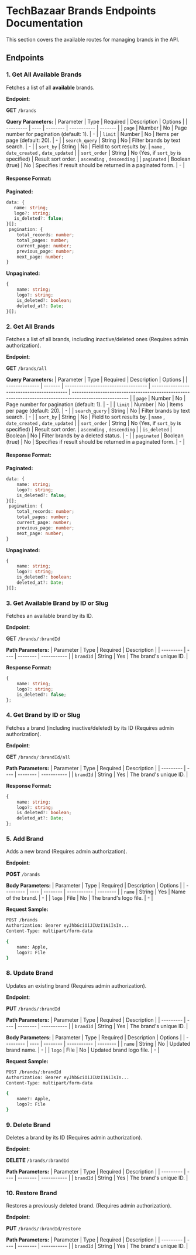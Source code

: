 # TechBazaar Brands Endpoints Documentation

This section covers the available routes for managing brands in the API.

## Endpoints

### 1. Get All Available Brands

Fetches a list of all **available** brands.

**Endpoint**:

**GET** `/brands`

**Query Parameters:**
| Parameter | Type | Required | Description | Options |
| --------- | ---- | -------- | ----------- | ------- |
| `page` | Number | No | Page number for pagination (default: 1). | - |
| `limit` | Number | No | Items per page (default: 20). | - |
| `search_query` | String | No | Filter brands by text search. | - |
| `sort_by` | String | No | Field to sort results by. | `name` , `date_created` , `date_updated` |
| `sort_order` | String | No (Yes, if `sort_by` is specified) | Result sort order. | `ascending` , `descending` |
| `paginated` | Boolean (true) | No | Specifies if result should be returned in a paginated form. | - |

#### Response Format:

**Paginated:**

```ts
data: {
   name: string;
   logo?: string;
   is_deleted?: false;
}[];
 pagination: {
    total_records: number;
    total_pages: number;
    current_page: number;
    previous_page: number;
    next_page: number;
}
```

**Unpaginated:**

```ts
{
    name: string;
    logo?: string;
    is_deleted?: boolean;
    deleted_at?: Date;
}[];
```

### 2. Get All Brands

Fetches a list of all brands, including inactive/deleted ones (Requires admin authorization).

**Endpoint**:

**GET** `/brands/all`

**Query Parameters:**
| Parameter | Type | Required | Description | Options |
| -------------- | ------- | ----------------------------------- | ------------------------------------------ | ------------------------------------------------------------------------------------------------------ |
| `page` | Number | No | Page number for pagination (default: 1). | - |
| `limit` | Number | No | Items per page (default: 20). | - |
| `search_query` | String | No | Filter brands by text search. | - |
| `sort_by` | String | No | Field to sort results by. | `name` , `date_created` , `date_updated` |
| `sort_order` | String | No (Yes, if `sort_by` is specified) | Result sort order. | `ascending` , `descending` |
| `is_deleted` | Boolean | No | Filter brands by a deleted status. | - |
| `paginated` | Boolean (true) | No | Specifies if result should be returned in a paginated form. | - |

#### Response Format:

**Paginated:**

```ts
data: {
    name: string;
    logo?: string;
    is_deleted?: false;
}[];
 pagination: {
    total_records: number;
    total_pages: number;
    current_page: number;
    previous_page: number;
    next_page: number;
}
```

**Unpaginated:**

```ts
{
    name: string;
    logo?: string;
    is_deleted?: boolean;
    deleted_at?: Date;
}[];
```

### 3. Get Available Brand by ID or Slug

Fetches an available brand by its ID.

**Endpoint**:

**GET** `/brands/:brandId`

**Path Parameters:**
| Parameter | Type | Required | Description |
| --------- | ---- | -------- | ----------- |
| `brandId` | String | Yes | The brand's unique ID. |

**Response Format:**

```ts
{
    name: string;
    logo?: string;
    is_deleted?: false;
};
```

### 4. Get Brand by ID or Slug

Fetches a brand (including inactive/deleted) by its ID (Requires admin authorization).

**Endpoint**:

**GET** `/brands/:brandId/all`

**Path Parameters:**
| Parameter | Type | Required | Description |
| --------- | ---- | -------- | ----------- |
| `brandId` | String | Yes | The brand's unique ID. |

**Response Format:**

```ts
{
    name: string;
    logo?: string;
    is_deleted?: boolean;
    deleted_at?: Date;
};
```

### 5. Add Brand

Adds a new brand (Requires admin authorization).

**Endpoint**:

**POST** `/brands`

**Body Parameters:**
| Parameter | Type | Required | Description | Options |
| --------- | ---- | -------- | ----------- | -------- |
| `name` | String | Yes | Name of the brand. | - |
| `logo` | File | No | The brand's logo file. | - |

**Request Sample:**

```bash
POST /brands
Authorization: Bearer eyJhbGciOiJIUzI1NiIsIn...
Content-Type: multipart/form-data

{
    name: Apple,
    logo?: File
}
```

<!-- RESPONSE SAMPLE -->

### 8. Update Brand

Updates an existing brand (Requires admin authorization).

**Endpoint**:

**PUT** `/brands/:brandId`

**Path Parameters:**
| Parameter | Type | Required | Description |
| --------- | ---- | -------- | ----------- |
| `brandId` | String | Yes | The brand's unique ID. |

**Body Parameters:**
| Parameter | Type | Required | Description | Options |
| --------- | ---- | -------- | ----------- | -------- |
| `name` | String | No | Updated brand name. | - |
| `logo` | File | No | Updated brand logo file. | - |

**Request Sample:**

```bash
POST /brands/:brandId
Authorization: Bearer eyJhbGciOiJIUzI1NiIsIn...
Content-Type: multipart/form-data

{
    name?: Apple,
    logo?: File
}
```

<!-- RESPONSE SAMPLE -->

### 9. Delete Brand

Deletes a brand by its ID (Requires admin authorization).

**Endpoint**:

**DELETE** `/brands/:brandId`

**Path Parameters:**
| Parameter | Type | Required | Description |
| --------- | ---- | -------- | ----------- |
| `brandId` | String | Yes | The brand's unique ID. |

<!-- RESPONSE SAMPLE -->

### 10. Restore Brand

Restores a previously deleted brand. (Requires admin authorization).

**Endpoint**:

**PUT** `/brands/:brandId/restore`

**Path Parameters:**
| Parameter | Type | Required | Description |
| --------- | ---- | -------- | ----------- |
| `brandId` | String | Yes | The brand's unique ID. |

<!-- RESPONSE SAMPLE -->
